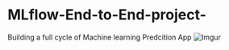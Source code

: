 # MLflow-End-to-End-project-
Building a full cycle of Machine learning Predcition App
![Imgur](https://imgur.com/CEiy2NZ.png)
